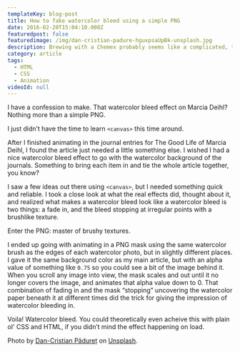 ```yaml
---
templateKey: blog-post
title: How to fake watercolor bleed using a simple PNG
date: 2016-02-20T15:04:10.000Z
featuredpost: false
featuredimage: /img/dan-cristian-padure-hguxpsaUpBk-unsplash.jpg
description: Brewing with a Chemex probably seems like a complicated, time-consuming ordeal, but once you get used to the process, it becomes a soothing ritual that's worth the effort every time.
category: article
tags:
  - HTML
  - CSS
  - Animation
videoId: null
---
```


I have a confession to make. That watercolor bleed effect on Marcia Deihl? Nothing more than a simple PNG.

I just didn’t have the time to learn `<canvas>` this time around.

After I finished animating in the journal entries for The Good Life of Marcia Deihl, I found the article just needed a little something else. I wished I had a nice watercolor bleed effect to go with the watercolor background of the journals. Something to bring each item in and tie the whole article together, you know?

I saw a few ideas out there using `<canvas>`, but I needed something quick and reliable. I took a close look at what the real effects did, thought about it, and realized what makes a watercolor bleed look like a watercolor bleed is two things: a fade in, and the bleed stopping at irregular points with a brushlike texture.

Enter the PNG: master of brushy textures.

I ended up going with animating in a PNG mask using the same watercolor brush as the edges of each watercolor photo, but in slightly different places. I gave it the same background color as my main article, but with an alpha value of something like `0.75` so you could see a bit of the image behind it. When you scroll any image into view, the mask scales and out until it no longer covers the image, and animates that alpha value down to 0. That combination of fading in and the mask “stopping” uncovering the watercolor paper beneath it at different times did the trick for giving the impression of watercolor bleeding in.

Voila! Watercolor bleed. You could theoretically even acheive this with plain ol' CSS and HTML, if you didn’t mind the effect happening on load.

Photo by [Dan-Cristian Pădureț](https://unsplash.com/@dancristianp?utm_source=unsplash&utm_medium=referral&utm_content=creditCopyText) on [Unsplash](https://unsplash.com/s/photos/watercolor?utm_source=unsplash&utm_medium=referral&utm_content=creditCopyText).